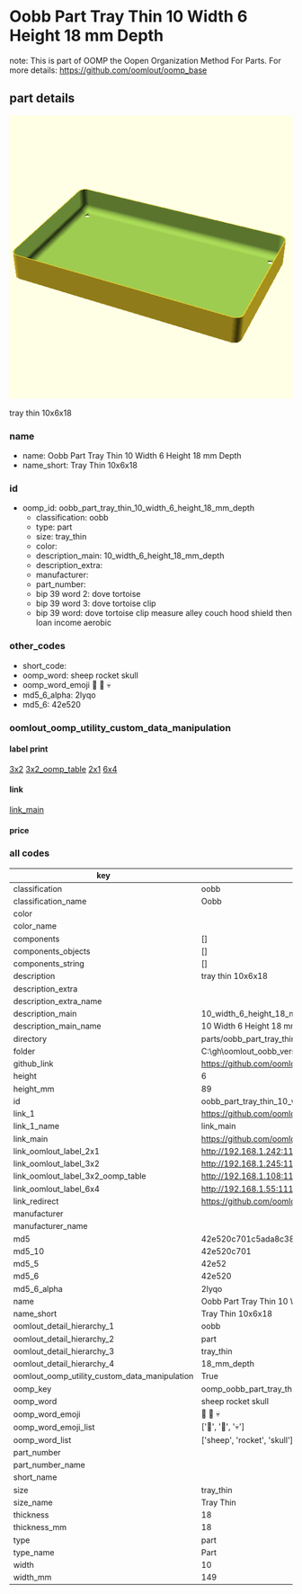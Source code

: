 # Oobb Part Tray Thin 10 Width 6 Height 18 mm Depth  

note: This is part of OOMP the Oopen Organization Method For Parts. For more details: https://github.com/oomlout/oomp_base

##  part details
  

[![](3dpr.png)](3dpr.png)

tray thin 10x6x18



### name
* name: Oobb Part Tray Thin 10 Width 6 Height 18 mm Depth
* name_short: Tray Thin 10x6x18 
### id
* oomp_id: oobb_part_tray_thin_10_width_6_height_18_mm_depth
  * classification: oobb
  * type: part
  * size: tray_thin
  * color: 
  * description_main: 10_width_6_height_18_mm_depth
  * description_extra: 
  * manufacturer: 
  * part_number: 
  * bip 39 word 2: dove tortoise
  * bip 39 word 3: dove tortoise clip
  * bip 39 word: dove tortoise clip measure alley couch hood shield then loan income aerobic

### other_codes
* short_code: 
* oomp_word: sheep rocket skull
* oomp_word_emoji :sheep: :rocket: :skull:
* md5_6_alpha: 2lyqo
* md5_6: 42e520






### oomlout_oomp_utility_custom_data_manipulation
#### label print
[3x2](http://192.168.1.245:1112/?label=oomp%202lyqo)
[3x2_oomp_table](http://192.168.1.108:1112/?label=oomp%202lyqo)
[2x1](http://192.168.1.242:1112/?label=oomp%202lyqo)
[6x4](http://192.168.1.55:1112/?label=oomp%202lyqo)    

#### link

[link_main](https://github.com/oomlout/oomlout_oobb_version_4_generated_parts/tree/main/navigation_oomp/oobb/part/tray_thin/10_width_6_height_18_mm_depth/part)                              

#### price







### all codes 
| key | value |  
| --- | --- |  
| classification | oobb |  
| classification_name | Oobb |  
| color |  |  
| color_name |  |  
| components | [] |  
| components_objects | [] |  
| components_string | [] |  
| description | tray thin 10x6x18 |  
| description_extra |  |  
| description_extra_name |  |  
| description_main | 10_width_6_height_18_mm_depth |  
| description_main_name | 10 Width 6 Height 18 mm Depth |  
| directory | parts/oobb_part_tray_thin_10_width_6_height_18_mm_depth |  
| folder | C:\gh\oomlout_oobb_version_4_generated_parts\parts\oobb_part_tray_thin_10_width_6_height_18_mm_depth |  
| github_link | https://github.com/oomlout/oomlout_oomp_part_src/tree/main/parts/oobb_part_tray_thin_10_width_6_height_18_mm_depth |  
| height | 6 |  
| height_mm | 89 |  
| id | oobb_part_tray_thin_10_width_6_height_18_mm_depth |  
| link_1 | https://github.com/oomlout/oomlout_oobb_version_4_generated_parts/tree/main/navigation_oomp/oobb/part/tray_thin/10_width_6_height_18_mm_depth/part |  
| link_1_name | link_main |  
| link_main | https://github.com/oomlout/oomlout_oobb_version_4_generated_parts/tree/main/navigation_oomp/oobb/part/tray_thin/10_width_6_height_18_mm_depth/part |  
| link_oomlout_label_2x1 | http://192.168.1.242:1112/?label=oomp%202lyqo |  
| link_oomlout_label_3x2 | http://192.168.1.245:1112/?label=oomp%202lyqo |  
| link_oomlout_label_3x2_oomp_table | http://192.168.1.108:1112/?label=oomp%202lyqo |  
| link_oomlout_label_6x4 | http://192.168.1.55:1112/?label=oomp%202lyqo |  
| link_redirect | https://github.com/oomlout/oomlout_oobb_version_4_generated_parts/tree/main/parts/oobb_tray_thin_10_06_18 |  
| manufacturer |  |  
| manufacturer_name |  |  
| md5 | 42e520c701c5ada8c383489e56b9620e |  
| md5_10 | 42e520c701 |  
| md5_5 | 42e52 |  
| md5_6 | 42e520 |  
| md5_6_alpha | 2lyqo |  
| name | Oobb Part Tray Thin 10 Width 6 Height 18 mm Depth |  
| name_short | Tray Thin 10x6x18  |  
| oomlout_detail_hierarchy_1 | oobb |  
| oomlout_detail_hierarchy_2 | part |  
| oomlout_detail_hierarchy_3 | tray_thin |  
| oomlout_detail_hierarchy_4 | 18_mm_depth |  
| oomlout_oomp_utility_custom_data_manipulation | True |  
| oomp_key | oomp_oobb_part_tray_thin_10_width_6_height_18_mm_depth |  
| oomp_word | sheep rocket skull |  
| oomp_word_emoji | :sheep: :rocket: :skull: |  
| oomp_word_emoji_list | [':sheep:', ':rocket:', ':skull:'] |  
| oomp_word_list | ['sheep', 'rocket', 'skull'] |  
| part_number |  |  
| part_number_name |  |  
| short_name |  |  
| size | tray_thin |  
| size_name | Tray Thin |  
| thickness | 18 |  
| thickness_mm | 18 |  
| type | part |  
| type_name | Part |  
| width | 10 |  
| width_mm | 149 |  
